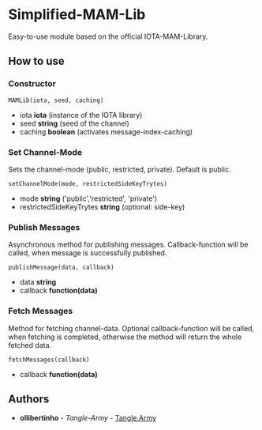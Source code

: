 # Simplified-MAM-Lib
Easy-to-use module based on the official IOTA-MAM-Library.

## How to use

### Constructor

```
MAMLib(iota, seed, caching) 
```
* iota **iota** (instance of the IOTA library)
* seed **string** (seed of the channel)
* caching **boolean** (activates message-index-caching)

### Set Channel-Mode 

Sets the channel-mode (public, restricted, private).
Default is public.

```
setChannelMode(mode, restrictedSideKeyTrytes)
```
* mode **string** ('public','restricted', 'private')
* restrictedSideKeyTrytes **string** (optional: side-key)

### Publish Messages

Asynchronous method for publishing messages. 
Callback-function will be called, when message is successfully published.

```
publishMessage(data, callback)
```

* data **string**
* callback **function(data)**

### Fetch Messages

Method for fetching channel-data. 
Optional callback-function will be called, when fetching is completed, otherwise the method will return the whole fetched data.

```
fetchMessages(callback)
```

* callback **function(data)**

## Authors

* **ollibertinho** - *Tangle-Army* - [Tangle.Army](https://tangle.army)
